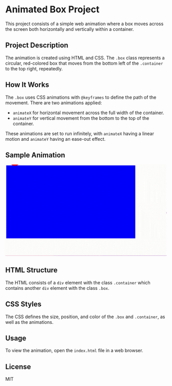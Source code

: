# Animated Box Project

This project consists of a simple web animation where a box moves across the screen both horizontally and vertically within a container.

## Project Description

The animation is created using HTML and CSS. The `.box` class represents a circular, red-colored box that moves from the bottom left of the `.container` to the top right, repeatedly.

## How It Works

The `.box` uses CSS animations with `@keyframes` to define the path of the movement. There are two animations applied:
- `animateX` for horizontal movement across the full width of the container.
- `animateY` for vertical movement from the bottom to the top of the container.

These animations are set to run infinitely, with `animateX` having a linear motion and `animateY` having an ease-out effect.

## Sample Animation

![Sample](sample.gif)

## HTML Structure

The HTML consists of a `div` element with the class `.container` which contains another `div` element with the class `.box`.

## CSS Styles

The CSS defines the size, position, and color of the `.box` and `.container`, as well as the animations.

## Usage

To view the animation, open the `index.html` file in a web browser.

## License

MIT